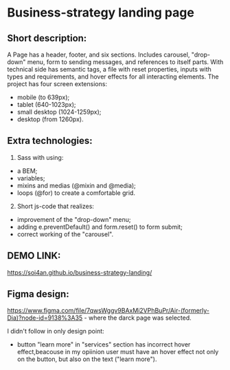 # Business-strategy landing page

## Short description:
A Page has a header, footer, and six sections. Includes carousel, "drop-down" menu, form to sending messages, and references to itself parts.
With technical side has semantic tags, a file with reset properties, inputs with types and requirements, and hover effects for all interacting elements.
The project has four screen extensions:
  - mobile (to 639px);
  - tablet (640-1023px);
  - small desktop (1024-1259px);
  - desktop (from 1260px).

## Extra technologies:
1) Sass with using:
  - a BEM;
  - variables;
  - mixins and medias (@mixin and @media);
  - loops (@for) to create a comfortable grid.
2) Short js-code that realizes:
  - improvement of the "drop-down" menu;
  - adding e.preventDefault() and form.reset() to form submit;
  - correct working of the "carousel".

## DEMO LINK:
https://soi4an.github.io/business-strategy-landing/

## Figma design:
https://www.figma.com/file/7qwsWggv9BAxMi2VPhBuPr/Air-(formerly-Dia)?node-id=9138%3A35 - where the darck page was selected.

I didn't follow in only design point:
  - button "learn more" in "services" section has incorrect hover effect,beacouse in my opiinion user must have an hover effect not only on the button, but also on the text ("learn more").
